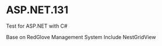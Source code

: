 ASP.NET.131
===========

Test for ASP.NET with C#

Base on RedGlove Management System
Include NestGridView 

